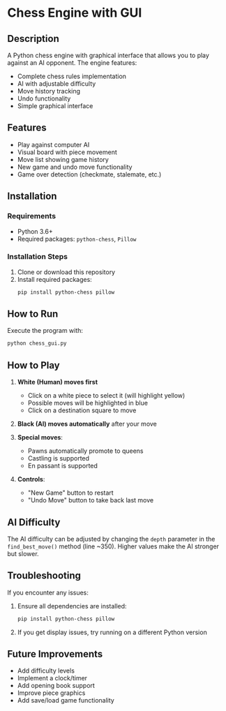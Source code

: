 # Chess Engine with GUI

## Description
A Python chess engine with graphical interface that allows you to play against an AI opponent. The engine features:
- Complete chess rules implementation
- AI with adjustable difficulty
- Move history tracking
- Undo functionality
- Simple graphical interface

## Features
- Play against computer AI
- Visual board with piece movement
- Move list showing game history
- New game and undo move functionality
- Game over detection (checkmate, stalemate, etc.)

## Installation

### Requirements
- Python 3.6+
- Required packages: `python-chess`, `Pillow`

### Installation Steps
1. Clone or download this repository
2. Install required packages:
   ```bash
   pip install python-chess pillow
   ```

## How to Run
Execute the program with:
```bash
python chess_gui.py
```

## How to Play
1. **White (Human) moves first**
   - Click on a white piece to select it (will highlight yellow)
   - Possible moves will be highlighted in blue
   - Click on a destination square to move

2. **Black (AI) moves automatically** after your move

3. **Special moves**:
   - Pawns automatically promote to queens
   - Castling is supported
   - En passant is supported

4. **Controls**:
   - "New Game" button to restart
   - "Undo Move" button to take back last move

## AI Difficulty
The AI difficulty can be adjusted by changing the `depth` parameter in the `find_best_move()` method (line ~350). Higher values make the AI stronger but slower.

## Troubleshooting
If you encounter any issues:
1. Ensure all dependencies are installed:
   ```bash
   pip install python-chess pillow
   ```
2. If you get display issues, try running on a different Python version

## Future Improvements
- Add difficulty levels
- Implement a clock/timer
- Add opening book support
- Improve piece graphics
- Add save/load game functionality

